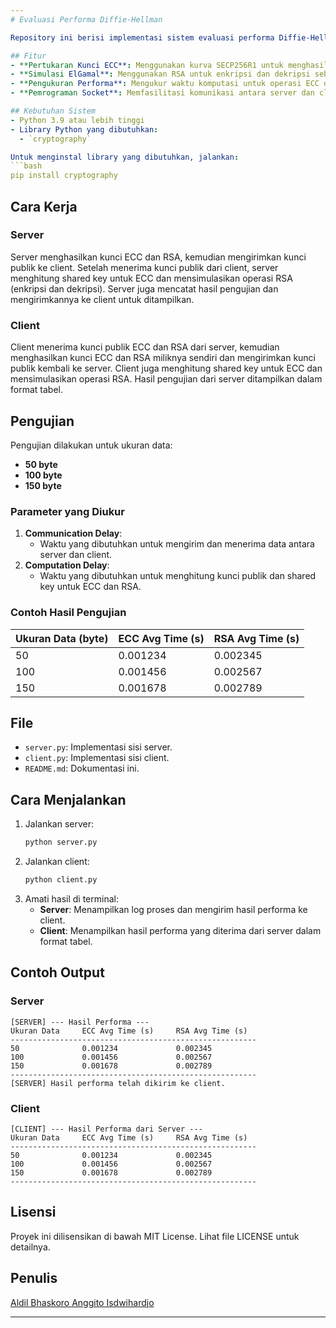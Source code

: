 ```yaml
---
# Evaluasi Performa Diffie-Hellman

Repository ini berisi implementasi sistem evaluasi performa Diffie-Hellman menggunakan dua algoritma kriptografi: **Elliptic Curve Cryptography (ECC)** dan **ElGamal (diaproksimasi dengan RSA)**. Sistem ini dibuat menggunakan Python dan mendemonstrasikan pembuatan kunci, enkripsi, dekripsi, serta perhitungan shared key menggunakan kedua algoritma.

## Fitur
- **Pertukaran Kunci ECC**: Menggunakan kurva SECP256R1 untuk menghasilkan kunci dan menghitung shared secret.
- **Simulasi ElGamal**: Menggunakan RSA untuk enkripsi dan dekripsi sebagai aproksimasi performa ElGamal.
- **Pengukuran Performa**: Mengukur waktu komputasi untuk operasi ECC dan RSA dengan rata-rata dari 100 sampel pada ukuran data tertentu (50, 100, dan 150 byte).
- **Pemrograman Socket**: Memfasilitasi komunikasi antara server dan client untuk pertukaran kunci publik.

## Kebutuhan Sistem
- Python 3.9 atau lebih tinggi
- Library Python yang dibutuhkan:
  - `cryptography`

Untuk menginstal library yang dibutuhkan, jalankan:
```bash
pip install cryptography
```

## Cara Kerja
### Server
Server menghasilkan kunci ECC dan RSA, kemudian mengirimkan kunci publik ke client. Setelah menerima kunci publik dari client, server menghitung shared key untuk ECC dan mensimulasikan operasi RSA (enkripsi dan dekripsi). Server juga mencatat hasil pengujian dan mengirimkannya ke client untuk ditampilkan.

### Client
Client menerima kunci publik ECC dan RSA dari server, kemudian menghasilkan kunci ECC dan RSA miliknya sendiri dan mengirimkan kunci publik kembali ke server. Client juga menghitung shared key untuk ECC dan mensimulasikan operasi RSA. Hasil pengujian dari server ditampilkan dalam format tabel.

## Pengujian
Pengujian dilakukan untuk ukuran data:
- **50 byte**
- **100 byte**
- **150 byte**

### Parameter yang Diukur
1. **Communication Delay**:
   - Waktu yang dibutuhkan untuk mengirim dan menerima data antara server dan client.
2. **Computation Delay**:
   - Waktu yang dibutuhkan untuk menghitung kunci publik dan shared key untuk ECC dan RSA.

### Contoh Hasil Pengujian
| **Ukuran Data (byte)** | **ECC Avg Time (s)** | **RSA Avg Time (s)** |
|-------------------------|----------------------|-----------------------|
| 50                     | 0.001234            | 0.002345             |
| 100                    | 0.001456            | 0.002567             |
| 150                    | 0.001678            | 0.002789             |

## File
- `server.py`: Implementasi sisi server.
- `client.py`: Implementasi sisi client.
- `README.md`: Dokumentasi ini.

## Cara Menjalankan
1. Jalankan server:
   ```bash
   python server.py
   ```
2. Jalankan client:
   ```bash
   python client.py
   ```
3. Amati hasil di terminal:
   - **Server**: Menampilkan log proses dan mengirim hasil performa ke client.
   - **Client**: Menampilkan hasil performa yang diterima dari server dalam format tabel.

## Contoh Output
### Server
```plaintext
[SERVER] --- Hasil Performa ---
Ukuran Data     ECC Avg Time (s)     RSA Avg Time (s)
-------------------------------------------------------
50              0.001234             0.002345
100             0.001456             0.002567
150             0.001678             0.002789
-------------------------------------------------------
[SERVER] Hasil performa telah dikirim ke client.
```

### Client
```plaintext
[CLIENT] --- Hasil Performa dari Server ---
Ukuran Data     ECC Avg Time (s)     RSA Avg Time (s)
-------------------------------------------------------
50              0.001234             0.002345
100             0.001456             0.002567
150             0.001678             0.002789
-------------------------------------------------------
```

## Lisensi
Proyek ini dilisensikan di bawah MIT License. Lihat file LICENSE untuk detailnya.

## Penulis
[Aldil Bhaskoro Anggito Isdwihardjo](https://github.com/aldilbhaskoro)

---
```

